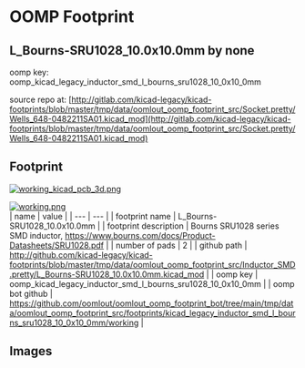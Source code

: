 # OOMP Footprint  
## L_Bourns-SRU1028_10.0x10.0mm  by none  
  
oomp key: oomp_kicad_legacy_inductor_smd_l_bourns_sru1028_10_0x10_0mm  
  
source repo at: [http://gitlab.com/kicad-legacy/kicad-footprints/blob/master/tmp/data/oomlout_oomp_footprint_src/Socket.pretty/Wells_648-0482211SA01.kicad_mod](http://gitlab.com/kicad-legacy/kicad-footprints/blob/master/tmp/data/oomlout_oomp_footprint_src/Socket.pretty/Wells_648-0482211SA01.kicad_mod)  
## Footprint  
  
[![working_kicad_pcb_3d.png](working_kicad_pcb_3d_600.png)](working_kicad_pcb_3d.png)  
  
[![working.png](working_600.png)](working.png)  
| name | value | 
| --- | --- | 
| footprint name | L_Bourns-SRU1028_10.0x10.0mm | 
| footprint description | Bourns SRU1028 series SMD inductor, https://www.bourns.com/docs/Product-Datasheets/SRU1028.pdf | 
| number of pads | 2 | 
| github path | http://github.com/kicad-legacy/kicad-footprints/blob/master/tmp/data/oomlout_oomp_footprint_src/Inductor_SMD.pretty/L_Bourns-SRU1028_10.0x10.0mm.kicad_mod | 
| oomp key | oomp_kicad_legacy_inductor_smd_l_bourns_sru1028_10_0x10_0mm | 
| oomp bot github | https://github.com/oomlout/oomlout_oomp_footprint_bot/tree/main/tmp/data/oomlout_oomp_footprint_src/footprints/kicad_legacy_inductor_smd_l_bourns_sru1028_10_0x10_0mm/working | 
## Images  
